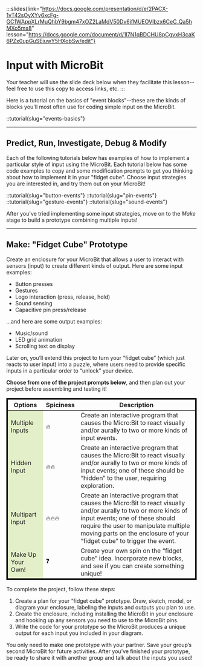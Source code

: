 :::slides{link="https://docs.google.com/presentation/d/e/2PACX-1vT42sOyXYv6xcFg-GC1WAppXLrMuQhbY9bgm47xOZ2LaMdV50Dv6jfMUEOVlbzx6CeC_Qa5hMXo5mx8" lesson="https://docs.google.com/document/d/1l7N1qBDCHU8pCgvxH3caK6PZx0upGuSEiuwY5HXobSw/edit"}
# Input with MicroBit

Your teacher will use the slide deck below when they facilitate this lesson--feel free to use this copy to access links, etc.
:::

Here is a tutorial on the basics of "event blocks"--these are the kinds of blocks you'll most often use for coding simple input on the MicroBit.

::tutorial{slug="events-basics"}

---

## Predict, Run, Investigate, Debug & Modify

Each of the following tutorials below has examples of how to implement a particular style of input using the MicroBit. Each tutorial below has some code examples to copy and some modification prompts to get you thinking about how to implement it in your "fidget cube". Choose input strategies you are interested in, and try them out on your MicroBit!
<!-- TODO: PRIM prompts -->
::tutorial{slug="button-events"}
::tutorial{slug="pin-events"}
::tutorial{slug="gesture-events"}
::tutorial{slug="sound-events"}

After you've tried implementing some input strategies, move on to the *Make* stage to build a prototype combining multiple inputs!

---

## Make: "Fidget Cube" Prototype

Create an enclosure for your MicroBit that allows a user to interact with sensors (input) to create different kinds of output. Here are some input examples:

- Button presses
- Gestures
- Logo interaction (press, release, hold)
- Sound sensing
- Capacitive pin press/release

...and here are some output examples:

- Music/sound
- LED grid animation
- Scrolling text on display

Later on, you’ll extend this project to turn your “fidget cube” (which just reacts to user input) into a puzzle, where users need to provide specific inputs in a particular order to “unlock” your device.

**Choose from one of the project prompts below**, and then plan out your project before assembling and testing it!

<table class='table' style='border: 3px solid black;'>
    <thead style='border: 1px solid black;'>
        <th>Options</th>
        <th>Spiciness</th>
        <th>Description</th>
    </thead>
    <tbody style='border: 1px solid black;'>
        <tr class='has-text-centered is-fullwidth'>
            <td class='is-narrow' style='background-color: #e3efc8;'>Multiple Inputs</td>
            <td class='is-narrow'>🔥</td>
            <td class='has-text-left'>Create an interactive program that causes the Micro:Bit to react visually and/or aurally to two or more kinds of input events.</td>
        <tr>
        <tr class='has-text-centered is-fullwidth'>
            <td class='is-narrow' style='background-color: #e3efc8;'>Hidden Input</td>
            <td class='is-narrow'>🔥🔥</td>
            <td class='has-text-left'>Create an interactive program that causes the Micro:Bit to react visually and/or aurally to two or more kinds of input events; one of these should be “hidden” to the user, requiring exploration.</td>
        <tr>
        <tr class='has-text-centered is-fullwidth'>
            <td class='is-narrow' style='background-color: #e3efc8;'>Multipart Input</td>
            <td class='is-narrow'>🔥🔥🔥</td>
            <td class='has-text-left'>Create an interactive program that causes the Micro:Bit to react visually and/or aurally to two or more kinds of input events; one of these should require the user to manipulate multiple moving parts on the enclosure of your “fidget cube” to trigger the event.</td>
        <tr>
        <tr class='has-text-centered is-fullwidth'>
            <td class='is-narrow' style='background-color: #e3efc8;'>Make Up Your Own!</td>
            <td class='is-narrow'>❓</td>
            <td class='has-text-left'>Create your own spin on the “fidget cube” idea. Incorporate new blocks, and see if you can create something unique!</td>
        <tr>
    </tbody>
</table>

To complete the project, follow these steps:

1. Create a plan for your “fidget cube” prototype. Draw, sketch, model, or diagram your enclosure, labeling the inputs and outputs you plan to use.
2. Create the enclosure, including installing the MicroBit in your enclosure and hooking up any sensors you need to use to the MicroBit pins.
3. Write the code for your prototype so the MicroBit produces a unique output for each input you included in your diagram.

You only need to make one prototype with your partner. Save your group’s second MicroBit for future activities. After you’ve finished your prototype, be ready to share it with another group and talk about the inputs you used!